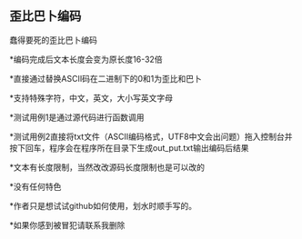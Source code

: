 ## 歪比巴卜编码

  蠢得要死的歪比巴卜编码

*编码完成后文本长度会变为原长度16-32倍

*直接通过替换ASCII码在二进制下的0和1为歪比和巴卜

*支持特殊字符，中文，英文，大小写英文字母

*测试用例1是通过源代码进行函数调用

*测试用例2直接将txt文件（ASCII编码格式，UTF8中文会出问题）拖入控制台并按下回车，程序会在程序所在目录下生成out_put.txt输出编码后结果

*文本有长度限制，当然改改源码长度限制也是可以改的

*没有任何特色

*作者只是想试试github如何使用，划水时顺手写的。

*如果你感到被冒犯请联系我删除
